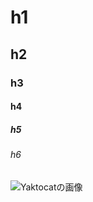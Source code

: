 # h1
## h2
### h3
#### h4
##### h5
###### h6
![Yaktocatの画像](https://octodex.github.com/images/yaktocat.png)
